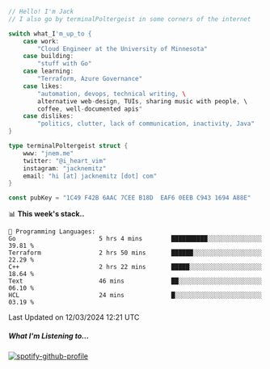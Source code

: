 ```go
// Hello! I'm Jack
// I also go by terminalPoltergeist in some corners of the internet

switch what_I'm_up_to {
    case work:
        "Cloud Engineer at the University of Minnesota"
    case building:
        "stuff with Go"
    case learning:
        "Terraform, Azure Governance"
    case likes:
        "automation, devops, technical writing, \
        alternative web-design, TUIs, sharing music with people, \
        coffee, well-documented apis"
    case dislikes:
        "politics, clutter, lack of communication, inactivity, Java"
}

type terminalPoltergeist struct {
    www: "jnem.me"
    twitter: "@i_heart_vim"
    instagram: "jacknemitz"
    email: "hi [at] jacknemitz [dot] com"
}

const pubKey = "1C49 F42B 6AAC 7CEE B18D  EAF6 0EEB C943 1694 A88E"
```

<!--START_SECTION:waka-->
📊 **This week's stack..** 

```text
💬 Programming Languages: 
Go                       5 hrs 4 mins        ██████████░░░░░░░░░░░░░░░   39.81 % 
Terraform                2 hrs 50 mins       ██████░░░░░░░░░░░░░░░░░░░   22.29 % 
C++                      2 hrs 22 mins       █████░░░░░░░░░░░░░░░░░░░░   18.64 % 
Text                     46 mins             ██░░░░░░░░░░░░░░░░░░░░░░░   06.10 % 
HCL                      24 mins             █░░░░░░░░░░░░░░░░░░░░░░░░   03.19 % 
```


 Last Updated on 12/03/2024 12:21 UTC
<!--END_SECTION:waka-->

##### What I'm Listening to...

[![spotify-github-profile](https://jnem.me/listening-item?maxAge=2592000)](https://jnem.me/listening)
